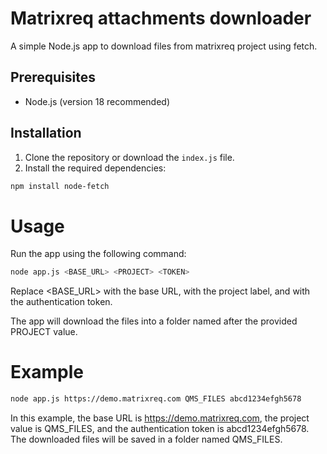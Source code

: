 # Matrixreq attachments downloader

A simple Node.js app to download files from matrixreq project using fetch.

## Prerequisites

- Node.js (version 18 recommended)

## Installation

1. Clone the repository or download the `index.js` file.
2. Install the required dependencies:

```bash
npm install node-fetch
```

# Usage
Run the app using the following command:
```bash
node app.js <BASE_URL> <PROJECT> <TOKEN>
```


Replace <BASE_URL> with the base URL, <PROJECT> with the project label, and <TOKEN> with the authentication token.

The app will download the files into a folder named after the provided PROJECT value.

# Example
```bash
node app.js https://demo.matrixreq.com QMS_FILES abcd1234efgh5678
```
In this example, the base URL is https://demo.matrixreq.com, the project value is QMS_FILES, and the authentication token is abcd1234efgh5678. The downloaded files will be saved in a folder named QMS_FILES.
